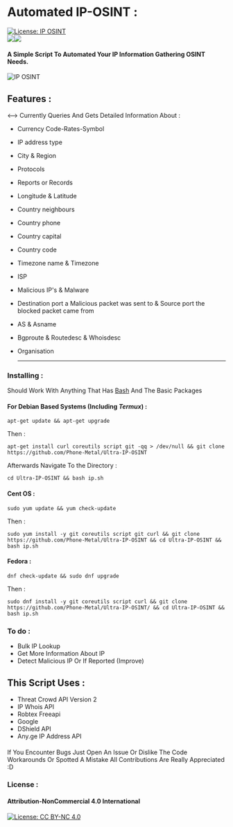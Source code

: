 # Automated IP-OSINT :
[![License: IP OSINT](https://img.shields.io/badge/lP-OSINT-f39f37)](https://github.com/Phone-Metal/Ultra-IP-OSINT)  
![](https://img.shields.io/badge/Scripted%20In-Bash-f39f37)![](https://img.shields.io/badge/Status:%20Alpha-f54f38)
#### A Simple Script To Automated Your IP Information Gathering OSINT Needs. 
![IP OSINT](https://github.com/Phone-Metal/IP-OSINT-/blob/main/1612767709-picsay.png)
## Features :

<--> Currently Queries And Gets Detailed Information About :

* Currency Code-Rates-Symbol
* IP address type
* City & Region
* Protocols 
* Reports or Records 
* Longitude & Latitude
* Country neighbours 
* Country phone 
* Country capital 
* Country code 
* Timezone name & Timezone
* ISP
* Malicious IP's & Malware 
* Destination port a Malicious packet was sent to & Source port the blocked packet came from 
* AS & Asname
* Bgproute & Routedesc & Whoisdesc
* Organisation 

     ---

### Installing : 

Should Work With Anything That Has [Bash](https://ftp.gnu.org/gnu/bash/) And The Basic Packages

#### For Debian Based Systems (Including *Termux*) :

`apt-get update && apt-get upgrade`

Then :

`apt-get install curl coreutils script git -qq > /dev/null && git clone https://github.com/Phone-Metal/Ultra-IP-OSINT`

Afterwards Navigate To the Directory :

`cd Ultra-IP-OSINT && bash ip.sh`

#### Cent OS : 

`sudo yum update && yum check-update`
 
Then :

`sudo yum install -y git coreutils script git curl && git clone https://github.com/Phone-Metal/Ultra-IP-OSINT && cd Ultra-IP-OSINT && bash ip.sh`

#### Fedora :

`dnf check-update && sudo dnf upgrade`

Then :

`sudo dnf install -y git coreutils script curl && git clone https://github.com/Phone-Metal/Ultra-IP-OSINT/ && cd Ultra-IP-OSINT && bash ip.sh`

### To do :

* Bulk IP Lookup
* Get More Information About IP 
* Detect Malicious IP Or If Reported (Improve) 

## This Script Uses :

* Threat Crowd API Version 2
* IP Whois API
* Robtex Freeapi
* Google 
* DShield API
* Any.ge IP Address API

#### 
 
If You Encounter Bugs Just Open An Issue 
Or Dislike The Code Workarounds Or Spotted A Mistake All Contributions Are Really Appreciated :D

### License : 


#### Attribution-NonCommercial 4.0 International
[![License: CC BY-NC 4.0](https://licensebuttons.net/l/by-nc/4.0/80x15.png)](https://creativecommons.org/licenses/by-nc/4.0/)
